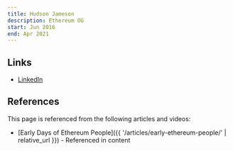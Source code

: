 ```yaml
---
title: Hudson Jameson
description: Ethereum OG
start: Jun 2016
end: Apr 2021
---
```


## Links
- [LinkedIn](https://www.linkedin.com/in/hudsonjameson/)

## References

This page is referenced from the following articles and videos:

- [Early Days of Ethereum People]({{ '/articles/early-ethereum-people/' | relative_url }}) - Referenced in content
